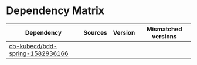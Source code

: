 # Dependency Matrix

Dependency | Sources | Version | Mismatched versions
---------- | ------- | ------- | -------------------
[cb-kubecd/bdd-spring-1582936166](https://github.com/cb-kubecd/bdd-spring-1582936166.git) |  | []() | 
